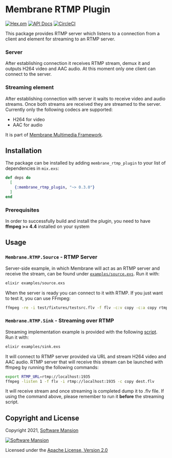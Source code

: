 # Membrane RTMP Plugin

[![Hex.pm](https://img.shields.io/hexpm/v/membrane_rtmp_plugin.svg)](https://hex.pm/packages/membrane_rtmp_plugin)
[![API Docs](https://img.shields.io/badge/api-docs-yellow.svg?style=flat)](https://hexdocs.pm/membrane_rtmp_plugin)
[![CircleCI](https://circleci.com/gh/membraneframework/membrane_rtmp_plugin.svg?style=svg)](https://circleci.com/gh/membraneframework/membrane_rtmp_plugin)

This package provides RTMP server which listens to a connection from a client and element for streaming to an RTMP server.
### Server
After establishing connection it receives RTMP stream, demux it and outputs H264 video and AAC audio.
At this moment only one client can connect to the server.
### Streaming element
After establishing connection with server it waits to receive video and audio streams. Once both streams are received they are streamed to the server.
Currently only the following codecs are supported:
- H264 for video
- AAC for audio

It is part of [Membrane Multimedia Framework](https://membraneframework.org).

## Installation

The package can be installed by adding `membrane_rtmp_plugin` to your list of dependencies in `mix.exs`:

```elixir
def deps do
  [
    {:membrane_rtmp_plugin, "~> 0.3.0"}
  ]
end
```

### Prerequisites
In order to successfully build and install the plugin, you need to have **ffmpeg >= 4.4** installed on your system

## Usage
### `Membrane.RTMP.Source` - RTMP Server
Server-side example, in which Membrane will act as an RTMP server and receive the stream, can be found under [`examples/source.exs`](examples/source.exs). Run it with:
```bash
elixir examples/source.exs
```
When the server is ready you can connect to it with RTMP. If you just want to test it, you can use FFmpeg:

```bash
ffmpeg -re -i test/fixtures/testsrc.flv -f flv -c:v copy -c:a copy rtmp://localhost:5000
```
### `Membrane.RTMP.Sink` - Streaming over RTMP
Streaming implementation example is provided with the following [script](examples/sink.exs). Run it with:
```bash
elixir examples/sink.exs
```
It will connect to RTMP server provided via URL and stream H264 video and AAC audio.
RTMP server that will receive this stream can be launched with ffmpeg by running the following commands:
```bash
export RTMP_URL=rtmp://localhost:1935
ffmpeg -listen 1 -f flv -i rtmp://localhost:1935 -c copy dest.flv
```
It will receive stream and once streaming is completed dump it to .flv file. If using the command above, please remember to run it **before** the streaming script.
## Copyright and License

Copyright 2021, [Software Mansion](https://swmansion.com/?utm_source=git&utm_medium=readme&utm_campaign=membrane_rtmp_plugin)

[![Software Mansion](https://logo.swmansion.com/logo?color=white&variant=desktop&width=200&tag=membrane-github)](https://swmansion.com/?utm_source=git&utm_medium=readme&utm_campaign=membrane_rtmp_plugin)

Licensed under the [Apache License, Version 2.0](LICENSE)
